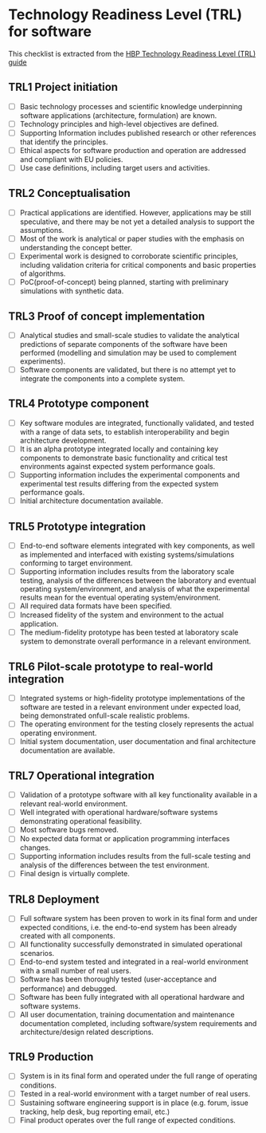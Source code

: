 # Technology Readiness Level (TRL) for software

This checklist is extracted from the [HBP Technology Readiness Level (TRL) guide](https://www.humanbrainproject.eu/en/collaborate/innovation/technology-readiness-level/)


## TRL1 Project initiation
- [ ] Basic technology processes and scientific knowledge underpinning software applications (architecture, formulation) are known.
- [ ] Technology principles and high-level objectives are defined.
- [ ] Supporting Information includes published research or other references that identify the principles.
- [ ] Ethical aspects for software production and operation are addressed and compliant with EU policies. 
- [ ] Use case definitions, including target users and activities.

## TRL2 Conceptualisation
- [ ] Practical applications are identified. However, applications may be still speculative, and there may be not yet a detailed analysis to support the assumptions. 
- [ ] Most of the work is analytical or paper studies with the emphasis on understanding the concept better.
- [ ] Experimental work is designed to corroborate scientific principles, including validation criteria for critical components and basic properties of algorithms.
- [ ] PoC(proof-of-concept) being planned, starting with preliminary simulations with synthetic data.

## TRL3 Proof of concept implementation
- [ ] Analytical studies and small-scale studies to validate the analytical predictions of separate components of the software have been performed (modelling and simulation may be used to complement experiments).
- [ ] Software components are validated, but there is no attempt yet to integrate the components into a complete system.

## TRL4 Prototype component
- [ ] Key software modules are integrated, functionally validated, and tested with a range of data sets, to establish interoperability and begin architecture development. 
- [ ] It is an alpha prototype integrated locally and containing key components to demonstrate basic functionality and critical test environments against expected system performance goals.
- [ ] Supporting information includes the experimental components and experimental test results differing from the expected system performance goals.
- [ ] Initial architecture documentation available.

## TRL5 Prototype integration
- [ ] End-to-end software elements integrated with key components, as well as implemented and interfaced with existing systems/simulations conforming to target environment. 
- [ ] Supporting information includes results from the laboratory scale testing, analysis of the differences between the laboratory and eventual operating system/environment, and analysis of what the experimental results mean for the eventual operating system/environment.
- [ ] All required data formats have been specified. 
- [ ] Increased fidelity of the system and environment to the actual application.
- [ ] The medium-fidelity prototype has been tested at laboratory scale system to demonstrate overall performance in a relevant environment.

## TRL6 Pilot-scale prototype to real-world integration
- [ ] Integrated systems or high-fidelity prototype implementations of the software are tested in a relevant environment under expected load, being demonstrated onfull-scale realistic problems.
- [ ] The operating environment for the testing closely represents the actual operating environment.
- [ ] Initial system documentation, user documentation and final architecture documentation are available. 

## TRL7 Operational integration
- [ ] Validation of a prototype software with all key functionality available in a relevant real-world environment.
- [ ] Well integrated with operational hardware/software systems demonstrating operational feasibility.
- [ ] Most software bugs removed.
- [ ] No expected data format or application programming interfaces changes.
- [ ] Supporting information includes results from the full-scale testing and analysis of the differences between the test environment.
- [ ] Final design is virtually complete.

## TRL8 Deployment
- [ ] Full software system has been proven to work in its final form and under expected conditions, i.e. the end-to-end system has been already created with all components.
- [ ] All functionality successfully demonstrated in simulated operational scenarios.
- [ ] End-to-end system tested and integrated in a real-world environment with a small number of real users.
- [ ] Software has been thoroughly tested (user-acceptance and performance) and debugged.
- [ ] Software has been fully integrated with all operational hardware and software systems.
- [ ] All user documentation, training documentation and maintenance documentation completed, including software/system requirements and architecture/design related descriptions.

## TRL9 Production
- [ ] System is in its final form and operated under the full range of operating conditions. 
- [ ] Tested in a real-world environment with a target number of real users.
- [ ] Sustaining software engineering support is in place (e.g. forum, issue tracking, help desk, bug reporting email, etc.)
- [ ] Final product operates over the full range of expected conditions.